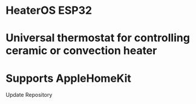 # HeaterOS ESP32
# Universal thermostat for controlling ceramic or convection heater
 # Supports AppleHomeKit
Update Repository
